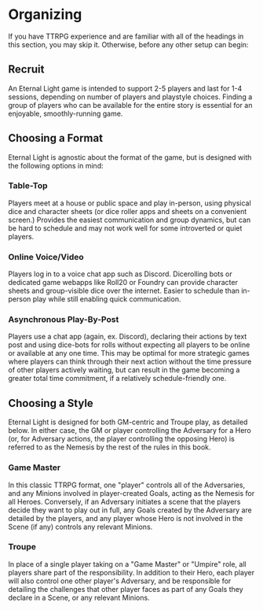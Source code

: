 # Organizing
If you have TTRPG experience and are familiar with all of the headings in this section, you may skip it. Otherwise, before any other setup can begin:
## Recruit
An Eternal Light game is intended to support 2-5 players and last for 1-4 sessions, depending on number of players and playstyle choices. Finding a group of players who can be available for the entire story is essential for an enjoyable, smoothly-running game.
## Choosing a Format
Eternal Light is agnostic about the format of the game, but is designed with the following options in mind:
### Table-Top
Players meet at a house or public space and play in-person, using physical dice and character sheets (or dice roller apps and sheets on a convenient screen.) Provides the easiest communication and group dynamics, but can be hard to schedule and may not work well for some introverted or quiet players.
### Online Voice/Video
Players log in to a voice chat app such as Discord. Dicerolling bots or dedicated game webapps like Roll20 or Foundry can provide character sheets and group-visible dice over the internet. Easier to schedule than in-person play while still enabling quick communication.
### Asynchronous Play-By-Post
Players use a chat app (again, ex. Discord), declaring their actions by text post and using dice-bots for rolls without expecting all players to be online or available at any one time. This may be optimal for more strategic games where players can think through their next action without the time pressure of other players actively waiting, but can result in the game becoming a greater total time commitment, if a relatively schedule-friendly one.
## Choosing a Style
Eternal Light is designed for both GM-centric and Troupe play, as detailed below. In either case, the GM or player controlling the Adversary for a Hero (or, for Adversary actions, the player controlling the opposing Hero) is referred to as the Nemesis by the rest of the rules in this book.
### Game Master
In this classic TTRPG format, one "player" controls all of the Adversaries, and any Minions involved in player-created Goals, acting as the Nemesis for all Heroes. Conversely, if an Adversary initiates a scene that the players decide they want to play out in full, any Goals created by the Adversary are detailed by the players, and any player whose Hero is not involved in the Scene (if any) controls any relevant Minions.
### Troupe
In place of a single player taking on a "Game Master" or "Umpire" role, all players share part of the responsibility. In addition to their Hero, each player will also control one other player's Adversary, and be responsible for detailing the challenges that other player faces as part of any Goals they declare in a Scene, or any relevant Minions.